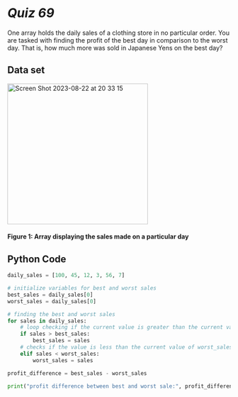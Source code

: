 # *Quiz 69*
One array holds the daily sales of a clothing store in no particular order. You are tasked with finding the profit of the best day in comparison to the worst day. That is, how much more was sold in Japanese Yens on the best day?

## Data set
<img width="317" alt="Screen Shot 2023-08-22 at 20 33 15" src="https://github.com/maytemirabel/Unit-3/assets/105724334/c40eeb41-8598-4513-9b0b-8a1f50ffc318">

#### Figure 1: Array displaying the sales made on a particular day

## Python Code
```.py
daily_sales = [100, 45, 12, 3, 56, 7]

# initialize variables for best and worst sales
best_sales = daily_sales[0]
worst_sales = daily_sales[0]

# finding the best and worst sales
for sales in daily_sales:
    # loop checking if the current value is greater than the current value of the best-sales
    if sales > best_sales:
        best_sales = sales
    # checks if the value is less than the current value of worst_sales: if so, the worst_sales variable is updated
    elif sales < worst_sales:
        worst_sales = sales

profit_difference = best_sales - worst_sales

print("profit difference between best and worst sale:", profit_difference)
```
